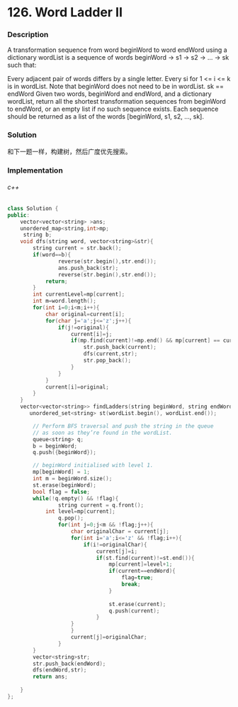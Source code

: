 # 126. Word Ladder II

### Description

A transformation sequence from word beginWord to word endWord using a dictionary wordList is a sequence of words beginWord -> s1 -> s2 -> ... -> sk such that:

Every adjacent pair of words differs by a single letter.
Every si for 1 <= i <= k is in wordList. Note that beginWord does not need to be in wordList.
sk == endWord
Given two words, beginWord and endWord, and a dictionary wordList, return all the shortest transformation sequences from beginWord to endWord, or an empty list if no such sequence exists. Each sequence should be returned as a list of the words [beginWord, s1, s2, ..., sk].

### Solution

和下一题一样，构建树，然后广度优先搜索。

### Implementation

###### c++

```c++
class Solution {
public:
    vector<vector<string> >ans;
    unordered_map<string,int>mp;
     string b;
    void dfs(string word, vector<string>&str){
        string current = str.back();
        if(word==b){
                reverse(str.begin(),str.end());
                ans.push_back(str);
                reverse(str.begin(),str.end());
            return;
        }
        int currentLevel=mp[current];
        int m=word.length();
        for(int i=0;i<m;i++){
            char original=current[i];
            for(char j='a';j<='z';j++){
                if(j!=original){
                    current[i]=j;
                    if(mp.find(current)!=mp.end() && mp[current] == currentLevel-1){
                        str.push_back(current);
                        dfs(current,str);
                        str.pop_back();
                    }
                }
            }
            current[i]=original;
        }
    }
    vector<vector<string>> findLadders(string beginWord, string endWord, vector<string>& wordList) {
       unordered_set<string> st(wordList.begin(), wordList.end());

        // Perform BFS traversal and push the string in the queue
        // as soon as they’re found in the wordList.
        queue<string> q;
        b = beginWord;
        q.push({beginWord});

        // beginWord initialised with level 1.
        mp[beginWord] = 1;
        int m = beginWord.size();
        st.erase(beginWord);
        bool flag = false;
        while(!q.empty() && !flag){
                string current = q.front();
            int level=mp[current];
                q.pop();
                for(int j=0;j<m && !flag;j++){
                    char originalChar = current[j];
                    for(int i='a';i<='z' && !flag;i++){
                        if(i!=originalChar){
                            current[j]=i;
                            if(st.find(current)!=st.end()){
                                mp[current]=level+1;
                                if(current==endWord){
                                    flag=true;
                                    break;
                                }
                                
                                st.erase(current);
                                q.push(current);
                            }
                    }
                    }
                    current[j]=originalChar;
                }
        }
        vector<string>str;
        str.push_back(endWord);
        dfs(endWord,str);
        return ans;
        
    }
};
```
